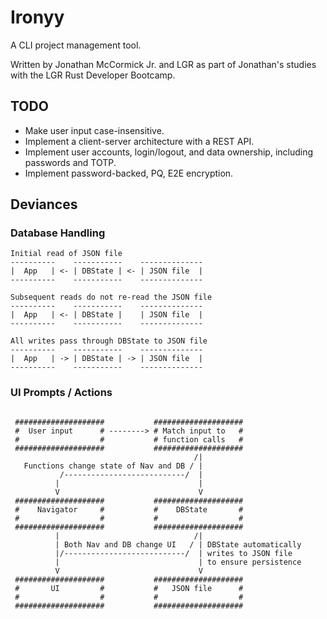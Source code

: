 # Ironyy

A CLI project management tool. 

Written by Jonathan McCormick Jr. and LGR as part of Jonathan's studies with the LGR Rust Developer Bootcamp.

## TODO
- Make user input case-insensitive.
- Implement a client-server architecture with a REST API.
- Implement user accounts, login/logout, and data ownership, including passwords and TOTP.
- Implement password-backed, PQ, E2E encryption.


## Deviances

### Database Handling

```text
Initial read of JSON file
----------    -----------    --------------
|  App   | <- | DBState | <- | JSON file  |
----------    -----------    --------------

Subsequent reads do not re-read the JSON file
----------    -----------    --------------
|  App   | <- | DBState |    | JSON file  |
----------    -----------    --------------

All writes pass through DBState to JSON file
----------    -----------    --------------
|  App   | -> | DBState | -> | JSON file  |
----------    -----------    --------------

```

### UI Prompts / Actions

```text

 ####################           ####################
 #  User input      # --------> # Match input to   #
 #                  #           # function calls   #
 ####################           ####################
                                         /|         
   Functions change state of Nav and DB / |        
           /---------------------------/  |         
          |                               |         
          V                               V         
 ####################           ####################
 #    Navigator     #           #    DBState       #
 #                  #           #                  #
 ####################           ####################
          |                              /|          
          | Both Nav and DB change UI   / | DBState automatically
          |/---------------------------/  | writes to JSON file       
          |                               | to ensure persistence
          V                               V         
 ####################           ####################
 #       UI         #           #   JSON file      #
 #                  #           #                  #
 ####################           ####################
                                                    
```
